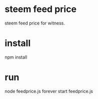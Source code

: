 # steem feed price 
steem feed price for witness.

# install
npm install

# run
node feedprice.js
forever start feedprice.js
